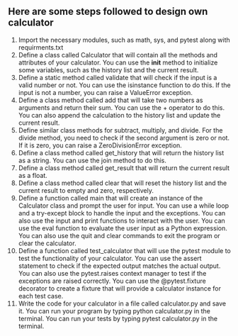 ## Here are some steps followed to design own calculator

1. Import the necessary modules, such as math, sys, and pytest along with requirments.txt
2. Define a class called Calculator that will contain all the methods and attributes of your calculator. You can use the __init__ method to initialize some variables, such as the history list and the current result.
3. Define a static method called validate that will check if the input is a valid number or not. You can use the isinstance function to do this. If the input is not a number, you can raise a ValueError exception.
4. Define a class method called add that will take two numbers as arguments and return their sum. You can use the + operator to do this. You can also append the calculation to the history list and update the current result.
5. Define similar class methods for subtract, multiply, and divide. For the divide method, you need to check if the second argument is zero or not. If it is zero, you can raise a ZeroDivisionError exception.
6. Define a class method called get_history that will return the history list as a string. You can use the join method to do this.
7. Define a class method called get_result that will return the current result as a float.
8. Define a class method called clear that will reset the history list and the current result to empty and zero, respectively.
9. Define a function called main that will create an instance of the Calculator class and prompt the user for input. You can use a while loop and a try-except block to handle the input and the exceptions. You can also use the input and print functions to interact with the user. You can use the eval function to evaluate the user input as a Python expression. You can also use the quit and clear commands to exit the program or clear the calculator.
10. Define a function called test_calculator that will use the pytest module to test the functionality of your calculator. You can use the assert statement to check if the expected output matches the actual output. You can also use the pytest.raises context manager to test if the exceptions are raised correctly. You can use the @pytest.fixture decorator to create a fixture that will provide a calculator instance for each test case.
11. Write the code for your calculator in a file called calculator.py and save it. You can run your program by typing python calculator.py in the terminal. You can run your tests by typing pytest calculator.py in the terminal.